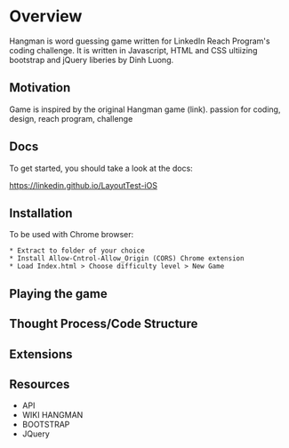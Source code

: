 # Overview

Hangman is word guessing game written for LinkedIn Reach Program's coding challenge. It is written in Javascript, HTML and CSS ultiizing bootstrap and jQuery liberies by Dinh Luong.

## Motivation

Game is inspired by the original Hangman game (link). passion for coding, design, reach program, challenge

## Docs

To get started, you should take a look at the docs: 

https://linkedin.github.io/LayoutTest-iOS

## Installation

To be used with Chrome browser:

```
* Extract to folder of your choice
* Install Allow-Cntrol-Allow_Origin (CORS) Chrome extension
* Load Index.html > Choose difficulty level > New Game
```
## Playing the game

## Thought Process/Code Structure

## Extensions

## Resources

* API
* WIKI HANGMAN
* BOOTSTRAP
* JQuery




